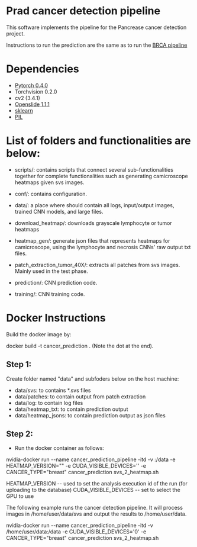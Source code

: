 # Prad cancer detection pipeline

This software implements the pipeline for the Pancrease cancer detection project. 

Instructions to run the prediction are the same as to run the [BRCA pipeline](https://github.com/SBU-BMI/quip_cancer_segmentation)

# Dependencies

 - [Pytorch 0.4.0](http://pytorch.org/)
 - Torchvision 0.2.0
 - cv2 (3.4.1)
 - [Openslide 1.1.1](https://openslide.org/api/python/)
 - [sklearn](https://scikit-learn.org/stable/)
 - [PIL](https://pillow.readthedocs.io/en/3.1.x/reference/Image.html)

# List of folders and functionalities are below: 

- scripts/: contains scripts that connect several sub-functionalities together for complete functionalities such as generating camicroscope heatmaps given svs images.

- conf/: contains configuration. 

- data/: a place where should contain all logs, input/output images, trained CNN models, and large files. 

- download_heatmap/: downloads grayscale lymphocyte or tumor heatmaps

- heatmap_gen/: generate json files that represents heatmaps for camicroscope, using the lymphocyte and necrosis CNNs' raw output txt files. 

- patch_extraction_tumor_40X/: extracts all patches from svs images. Mainly used in the test phase. 

- prediction/: CNN prediction code. 

- training/: CNN training code. 

# Docker Instructions 

Build the docker image by: 

docker build -t cancer_prediction .  (Note the dot at the end). 

## Step 1:
Create folder named "data" and subfoders below on the host machine:

- data/svs: to contains *.svs files
- data/patches: to contain output from patch extraction
- data/log: to contain log files
- data/heatmap_txt: to contain prediction output
- data/heatmap_jsons: to contain prediction output as json files

## Step 2:
- Run the docker container as follows: 

nvidia-docker run --name cancer_prediction_pipeline -itd -v <path-to-data>:/data -e HEATMAP_VERSION="<heatmap version>" -e CUDA_VISIBLE_DEVICES='<cuda device id>' -e CANCER_TYPE="breast" cancer_prediction svs_2_heatmap.sh 

HEATMAP_VERSION -- used to set the analysis execution id of the run (for uploading to the database)
CUDA_VISIBLE_DEVICES -- set to select the GPU to use 

The following example runs the cancer detection pipeline. It will process images in /home/user/data/svs and output the results to /home/user/data. 

nvidia-docker run --name cancer_prediction_pipeline -itd -v /home/user/data:/data -e CUDA_VISIBLE_DEVICES='0' -e CANCER_TYPE="breast" cancer_prediction svs_2_heatmap.sh
